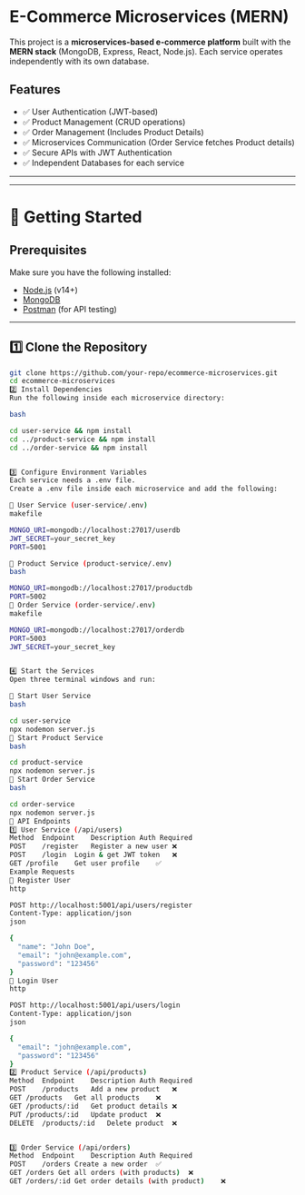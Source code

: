 # E-Commerce Microservices (MERN)

This project is a **microservices-based e-commerce platform** built with the **MERN stack** (MongoDB, Express, React, Node.js). Each service operates independently with its own database.

## Features
- ✅ User Authentication (JWT-based)
- ✅ Product Management (CRUD operations)
- ✅ Order Management (Includes Product Details)
- ✅ Microservices Communication (Order Service fetches Product details)
- ✅ Secure APIs with JWT Authentication
- ✅ Independent Databases for each service

---


---

# 🚀 Getting Started

## Prerequisites
Make sure you have the following installed:
- [Node.js](https://nodejs.org/en/download) (v14+)
- [MongoDB](https://www.mongodb.com/try/download/community)
- [Postman](https://www.postman.com/downloads/) (for API testing)

---

## 1️⃣ Clone the Repository
```bash
git clone https://github.com/your-repo/ecommerce-microservices.git
cd ecommerce-microservices
2️⃣ Install Dependencies
Run the following inside each microservice directory:

bash

cd user-service && npm install
cd ../product-service && npm install
cd ../order-service && npm install


3️⃣ Configure Environment Variables
Each service needs a .env file.
Create a .env file inside each microservice and add the following:

🔹 User Service (user-service/.env)
makefile

MONGO_URI=mongodb://localhost:27017/userdb
JWT_SECRET=your_secret_key
PORT=5001

🔹 Product Service (product-service/.env)
bash

MONGO_URI=mongodb://localhost:27017/productdb
PORT=5002
🔹 Order Service (order-service/.env)
makefile

MONGO_URI=mongodb://localhost:27017/orderdb
PORT=5003
JWT_SECRET=your_secret_key


4️⃣ Start the Services
Open three terminal windows and run:

🔹 Start User Service
bash

cd user-service
npx nodemon server.js
🔹 Start Product Service
bash

cd product-service
npx nodemon server.js
🔹 Start Order Service
bash

cd order-service
npx nodemon server.js
📌 API Endpoints
1️⃣ User Service (/api/users)
Method	Endpoint	Description	Auth Required
POST	/register	Register a new user	❌
POST	/login	Login & get JWT token	❌
GET	/profile	Get user profile	✅
Example Requests
🔹 Register User
http

POST http://localhost:5001/api/users/register
Content-Type: application/json
json

{
  "name": "John Doe",
  "email": "john@example.com",
  "password": "123456"
}
🔹 Login User
http

POST http://localhost:5001/api/users/login
Content-Type: application/json
json

{
  "email": "john@example.com",
  "password": "123456"
}
2️⃣ Product Service (/api/products)
Method	Endpoint	Description	Auth Required
POST	/products	Add a new product	❌
GET	/products	Get all products	❌
GET	/products/:id	Get product details	❌
PUT	/products/:id	Update product	❌
DELETE	/products/:id	Delete product	❌


3️⃣ Order Service (/api/orders)
Method	Endpoint	Description	Auth Required
POST	/orders	Create a new order	✅
GET	/orders	Get all orders (with products)	❌
GET	/orders/:id	Get order details (with product)	❌








